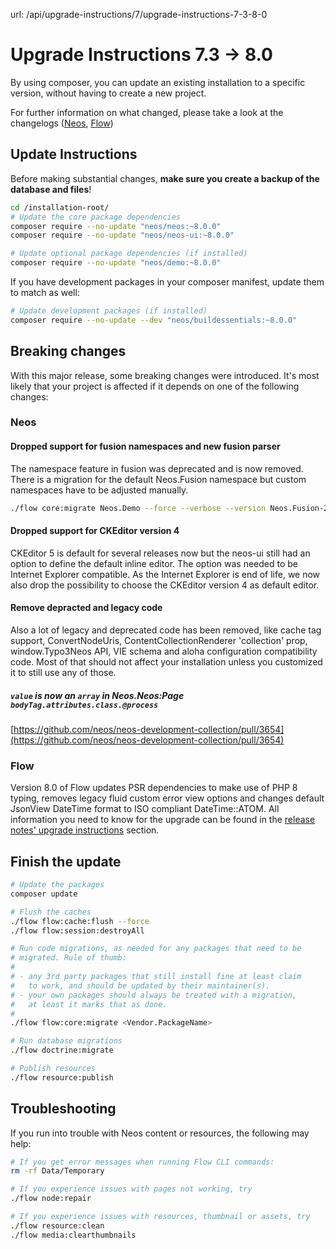 url: /api/upgrade-instructions/7/upgrade-instructions-7-3-8-0
# Upgrade Instructions 7.3 → 8.0

By using composer, you can update an existing installation to a specific version, without having to create a new project.

For further information on what changed, please take a look at the changelogs ([Neos](https://neos.readthedocs.io/en/8.0/Appendixes/ChangeLogs/800.html), [Flow](https://flowframework.readthedocs.io/en/8.0/TheDefinitiveGuide/PartV/ChangeLogs/800.html))

## Update Instructions

Before making substantial changes, **make sure you create a backup of the database and files**!

```bash
cd /installation-root/
# Update the core package dependencies
composer require --no-update "neos/neos:~8.0.0"
composer require --no-update "neos/neos-ui:~8.0.0"

# Update optional package dependencies (if installed)
composer require --no-update "neos/demo:~8.0.0"
```

If you have development packages in your composer manifest, update them to match as well:

```bash
# Update development packages (if installed)
composer require --no-update --dev "neos/buildessentials:~8.0.0"
```

## Breaking changes

With this major release, some breaking changes were introduced. It's most likely that your project is affected if it depends on one of the following changes:

### Neos

#### **Dropped support for fusion namespaces and new fusion parser**

The namespace feature in fusion was deprecated and is now removed. There is a migration for the default Neos.Fusion namespace but custom namespaces have to be adjusted manually.

```bash
./flow core:migrate Neos.Demo --force --verbose --version Neos.Fusion-20220326120900
```

#### **Dropped support for CKEditor version 4**

CKEditor 5 is default for several releases now but the neos-ui still had an option to define the default inline editor. The option was needed to be Internet Explorer compatible. As the Internet Explorer is end of life, we now also drop the possibility to choose the CKEditor version 4 as default editor.

#### Remove depracted and legacy code

Also a lot of legacy and deprecated code has been removed, like cache tag support, ConvertNodeUris, ContentCollectionRenderer 'collection' prop, window.Typo3Neos API, VIE schema and aloha configuration compatibility code. Most of that should not affect your installation unless you customized it to still use any of those.

##### `value` is now an `array` in Neos.Neos:Page `bodyTag.attributes.class.@process`

[https://github.com/neos/neos-development-collection/pull/3654](https://github.com/neos/neos-development-collection/pull/3654)

### Flow

Version 8.0 of Flow updates PSR dependencies to make use of PHP 8 typing, removes legacy fluid custom error view options and changes default JsonView DateTime format to ISO compliant DateTime::ATOM. All information you need to know for the upgrade can be found in the [release notes' upgrade instructions](https://flowframework.readthedocs.io/en/8.0/TheDefinitiveGuide/PartV/ReleaseNotes/800.html#upgrade-instructions) section.

## Finish the update

```bash
# Update the packages
composer update

# Flush the caches
./flow flow:cache:flush --force
./flow flow:session:destroyAll

# Run code migrations, as needed for any packages that need to be
# migrated. Rule of thumb:
#
# - any 3rd party packages that still install fine at least claim
#   to work, and should be updated by their maintainer(s).
# - your own packages should always be treated with a migration,
#   at least it marks that as done.
#
./flow flow:core:migrate <Vendor.PackageName>

# Run database migrations
./flow doctrine:migrate

# Publish resources
./flow resource:publish
```

## Troubleshooting

If you run into trouble with Neos content or resources, the following may help: 

```bash
# If you get error messages when running Flow CLI commands:
rm -rf Data/Temporary

# If you experience issues with pages not working, try 
./flow node:repair

# If you experience issues with resources, thumbnail or assets, try
./flow resource:clean
./flow media:clearthumbnails
```